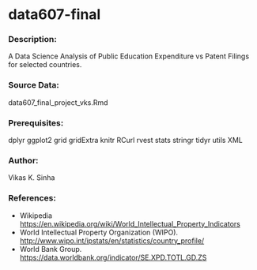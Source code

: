 # data607-final

### Description:
A Data Science Analysis of Public Education Expenditure vs Patent Filings for selected countries.

### Source Data:
data607_final_project_vks.Rmd

### Prerequisites:
dplyr 
ggplot2 
grid
gridExtra
knitr 
RCurl 
rvest 
stats
stringr 
tidyr 
utils 
XML 

### Author:
Vikas K. Sinha


### References:
* Wikipedia
  https://en.wikipedia.org/wiki/World_Intellectual_Property_Indicators
* World Intellectual Property Organization (WIPO).
  http://www.wipo.int/ipstats/en/statistics/country_profile/
* World Bank Group.
  https://data.worldbank.org/indicator/SE.XPD.TOTL.GD.ZS
